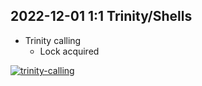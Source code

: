 ## 2022-12-01 1:1 Trinity/Shells

- Trinity calling
  - Lock acquired

[![trinity-calling](https://user-images.githubusercontent.com/5950433/205323249-3c4ecbd1-b12f-4b39-89d5-814c287d08f9.gif)](https://pdxjohnny.github.io/apoc_analysis_beast_1/)